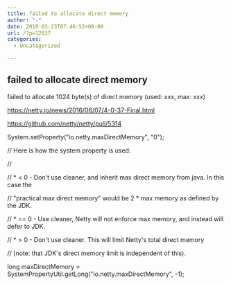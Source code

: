 ```yaml
---
title: failed to allocate direct memory
author: "-"
date: 2018-03-23T07:46:52+00:00
url: /?p=12037
categories:
  - Uncategorized

---
```

## failed to allocate direct memory
failed to allocate 1024 byte(s) of direct memory (used: xxx, max: xxx)

https://netty.io/news/2016/06/07/4-0-37-Final.html
  
https://github.com/netty/netty/pull/5314

System.setProperty("io.netty.maxDirectMemory", "0");

// Here is how the system property is used:
          
//
          
// * < 0 - Don't use cleaner, and inherit max direct memory from java. In this case the
          
// "practical max direct memory" would be 2 * max memory as defined by the JDK.
          
// * == 0 - Use cleaner, Netty will not enforce max memory, and instead will defer to JDK.
          
// * > 0 - Don't use cleaner. This will limit Netty's total direct memory
          
// (note: that JDK's direct memory limit is independent of this).
          
long maxDirectMemory = SystemPropertyUtil.getLong("io.netty.maxDirectMemory", -1);